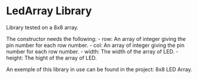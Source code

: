 LedArray Library
================

Library tested on a 8x8 array.

The constructor needs the following:
    - row:    An array of integer giving the pin number for each row number.
    - col:    An array of integer giving the pin number for each row number.
    - width:  The width of the array of LED.
    - height: The hight of the array of LED.



An exemple of this library in use can be found in the project: 8x8 LED Array.